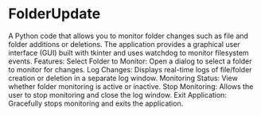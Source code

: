 # FolderUpdate
A Python code that allows you to monitor folder changes such as file and folder additions or deletions. The application provides a graphical user interface (GUI) built with tkinter and uses watchdog to monitor filesystem events.
Features:
  Select Folder to Monitor: Open a dialog to select a folder to monitor for changes.
  Log Changes: Displays real-time logs of file/folder creation or deletion in a separate log window.
  Monitoring Status: View whether folder monitoring is active or inactive.
  Stop Monitoring: Allows the user to stop monitoring and close the log window.
  Exit Application: Gracefully stops monitoring and exits the application.
